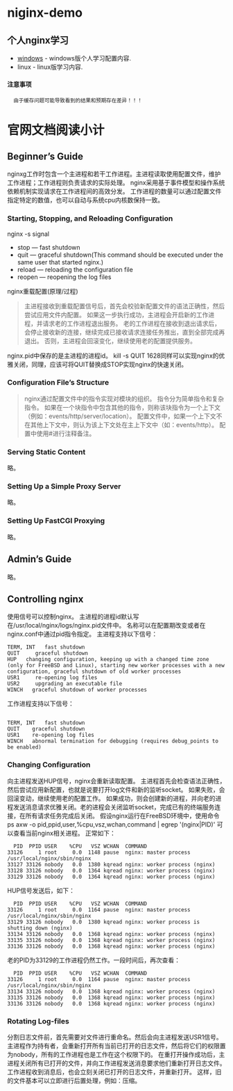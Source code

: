 # niginx-demo
个人nginx学习
---
 * [windows](https://github.com/yubiaohyb/nginx-demo/blob/master/windows/windows.md) - windows版个人学习配置内容.
 * linux - linux版学习内容.
 
#### 注意事项 ####
```
  由于缓存问题可能导致看到的结果和预期存在差异！！！
```
# 官网文档阅读小计
## Beginner’s Guide
nginxg工作时包含一个主进程和若干工作进程。主进程读取使用配置文件，维护工作进程；工作进程则负责请求的实际处理。
nginx采用基于事件模型和操作系统依赖机制实现请求在工作进程间的高效分发。
工作进程的数量可以通过配置文件指定特定的数值，也可以自动与系统cpu内核数保持一致。

### Starting, Stopping, and Reloading Configuration
nginx -s signal
* stop — fast shutdown
* quit — graceful shutdown(This command should be executed under the same user that started nginx.)
* reload — reloading the configuration file
* reopen — reopening the log files

nginx重载配置(原理/过程)
>主进程接收到重载配置信号后，首先会校验新配置文件的语法正确性，然后尝试应用文件内配置。
>如果这一步执行成功，主进程会开启新的工作进程，并请求老的工作进程退出服务。
>老的工作进程在接收到退出请求后，会停止接收新的连接，继续完成已接收请求连接任务推出，直到全部完成再退出。
>否则，主进程会回滚变化，继续使用老的配置提供服务。

nginx.pid中保存的是主进程的进程id。
kill -s QUIT 1628同样可以实现nginx的优雅关闭，同理，应该可将QUIT替换成STOP实现nginx的快速关闭。

### Configuration File’s Structure
>nginx通过配置文件中的指令实现对模块的组织。
>指令分为简单指令和复杂指令。
>如果在一个块指令中包含其他的指令，则称该块指令为一个上下文（例如：events/http/server/location）。
>配置文件中，如果一个上下文不在其他上下文中，则认为该上下文处在主上下文中（如：events/http）。
>配置中使用#进行注释备注。

### Serving Static Content
略。

### Setting Up a Simple Proxy Server
略。

### Setting Up FastCGI Proxying
略。

## Admin’s Guide
略。

## Controlling nginx
使用信号可以控制nginx。
主进程的进程id默认写在/usr/local/nginx/logs/nginx.pid文件中。
名称可以在配置期改变或者在nginx.conf中通过pid指令指定。
主进程支持以下信号：
```
TERM, INT	fast shutdown
QUIT	 graceful shutdown
HUP	  changing configuration, keeping up with a changed time zone (only for FreeBSD and Linux), starting new worker processes with a new       configuration, graceful shutdown of old worker processes
USR1	 re-opening log files
USR2	 upgrading an executable file
WINCH	graceful shutdown of worker processes
```
工作进程支持以下信号：
```

TERM, INT	fast shutdown
QUIT	graceful shutdown
USR1	re-opening log files
WINCH	abnormal termination for debugging (requires debug_points to be enabled)
```
### Changing Configuration
向主进程发送HUP信号，nginx会重新读取配置。
主进程首先会检查语法正确性，然后尝试应用新配置，也就是说要打开log文件和新的监听socket。
如果失败，会回滚变动，继续使用老的配置工作。
如果成功，则会创建新的进程，并向老的进程发送消息请求优雅关闭。老的进程会关闭监听socket，完成已有的终端服务连接，在所有请求任务完成后关闭。
假设nginx运行在FreeBSD环境中，使用命令 ps axw -o pid,ppid,user,%cpu,vsz,wchan,command | egrep '(nginx|PID)' 可以查看当前nginx相关进程。
正常如下：
```
  PID  PPID USER    %CPU   VSZ WCHAN  COMMAND
33126     1 root     0.0  1148 pause  nginx: master process /usr/local/nginx/sbin/nginx
33127 33126 nobody   0.0  1380 kqread nginx: worker process (nginx)
33128 33126 nobody   0.0  1364 kqread nginx: worker process (nginx)
33129 33126 nobody   0.0  1364 kqread nginx: worker process (nginx)
```
HUP信号发送后，如下：
```
  PID  PPID USER    %CPU   VSZ WCHAN  COMMAND
33126     1 root     0.0  1164 pause  nginx: master process /usr/local/nginx/sbin/nginx
33129 33126 nobody   0.0  1380 kqread nginx: worker process is shutting down (nginx)
33134 33126 nobody   0.0  1368 kqread nginx: worker process (nginx)
33135 33126 nobody   0.0  1368 kqread nginx: worker process (nginx)
33136 33126 nobody   0.0  1368 kqread nginx: worker process (nginx)
```
老的PID为33129的工作进程仍然工作。一段时间后，再次查看：
```
  PID  PPID USER    %CPU   VSZ WCHAN  COMMAND
33126     1 root     0.0  1164 pause  nginx: master process /usr/local/nginx/sbin/nginx
33134 33126 nobody   0.0  1368 kqread nginx: worker process (nginx)
33135 33126 nobody   0.0  1368 kqread nginx: worker process (nginx)
33136 33126 nobody   0.0  1368 kqread nginx: worker process (nginx)
```
### Rotating Log-files
分割日志文件前，首先需要对文件进行重命名。然后会向主进程发送USR1信号。
主进程作为持有者，会重新打开所有当前已打开的日志文件，然后将它们的权限置为nobody，所有的工作进程也是工作在这个权限下的。
在重打开操作成功后，主进程关闭所有已打开的文件，并向工作进程发送消息要求他们重新打开日志文件。
工作进程收到消息后，也会立刻关闭已打开的日志文件，并重新打开。
这样，旧的文件基本可以立即进行后置处理，例如：压缩。
